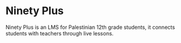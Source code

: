 # Ninety Plus

Ninety Plus is an LMS for Palestinian 12th grade students, it connects students with teachers through live lessons.

